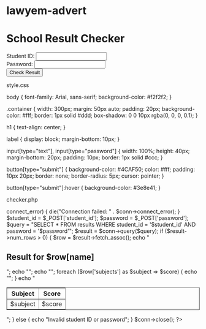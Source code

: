 # lawyem-advert
<!DOCTYPE html>
<html>
<head>
  <title>School Result Checker</title>
  <link rel="stylesheet" href="style.css">
</head>
<body>
  <div class="container">
    <h1>School Result Checker</h1>
    <form action="checker.php" method="post">
      <label>Student ID:</label>
      <input type="text" name="student_id" required>
      <br>
      <label>Password:</label>
      <input type="password" name="password" required>
      <br>
      <button type="submit">Check Result</button>
    </form>
  </div>
</body>
</html>


style.css

body {
  font-family: Arial, sans-serif;
  background-color: #f2f2f2;
}

.container {
  width: 300px;
  margin: 50px auto;
  padding: 20px;
  background-color: #fff;
  border: 1px solid #ddd;
  box-shadow: 0 0 10px rgba(0, 0, 0, 0.1);
}

h1 {
  text-align: center;
}

label {
  display: block;
  margin-bottom: 10px;
}

input[type="text"], input[type="password"] {
  width: 100%;
  height: 40px;
  margin-bottom: 20px;
  padding: 10px;
  border: 1px solid #ccc;
}

button[type="submit"] {
  background-color: #4CAF50;
  color: #fff;
  padding: 10px 20px;
  border: none;
  border-radius: 5px;
  cursor: pointer;
}

button[type="submit"]:hover {
  background-color: #3e8e41;
}


checker.php

<?php
$servername = "localhost";
$username = "username";
$password = "password";
$dbname = "school_results";

$conn = new mysqli($servername, $username, $password, $dbname);

if ($conn->connect_error) {
  die("Connection failed: " . $conn->connect_error);
}

$student_id = $_POST['student_id'];
$password = $_POST['password'];

$query = "SELECT * FROM results WHERE student_id = '$student_id' AND password = '$password'";
$result = $conn->query($query);

if ($result->num_rows > 0) {
  $row = $result->fetch_assoc();
  echo "<h2>Result for $row[name]</h2>";
  echo "<table border='1'>";
  echo "<tr><th>Subject</th><th>Score</th></tr>";
  foreach ($row['subjects'] as $subject => $score) {
    echo "<tr><td>$subject</td><td>$score</td></tr>";
  }
  echo "</table>";
} else {
  echo "Invalid student ID or password";
}

$conn->close();
?>
